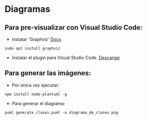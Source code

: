 # Diagramas

## Para pre-visualizar con Visual Studio Code:

- Instalar 'Graphviz' [Docs](http://plantuml.com/graphviz-dot)

```
sudo apt install graphviz
```

- Instalar el plugin para Visual Studio Code. [Descargar](https://marketplace.visualstudio.com/items?itemName=jebbs.plantuml#use-plantuml-server-as-render)

## Para generar las imágenes:

- Por única vez ejecutar:

```
npm install node-plantuml -g
```

- Para generar el diagrama:

```
puml generate clases.puml -o diagrama_de_clases.png
```